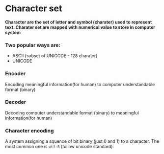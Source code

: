 # Character set

**Character are the set of letter and symbol (charater) used to represent text. Charater set are mapped with numerical value to store in computer system**

### Two popular ways are:

- ASCII  (subset of UNICODE - 128 charater)
- UNICODE 


### Encoder
Encoding meaningful information(for human) to computer understandable format (binary)

### Decoder
Decoding computer understandable format (binary) to meaningful information(for human)


### Character encoding
A system assigning a squence of bit binary (just 0 and 1) to a character. The most common one is `utf-8` (follow unicode standard).

